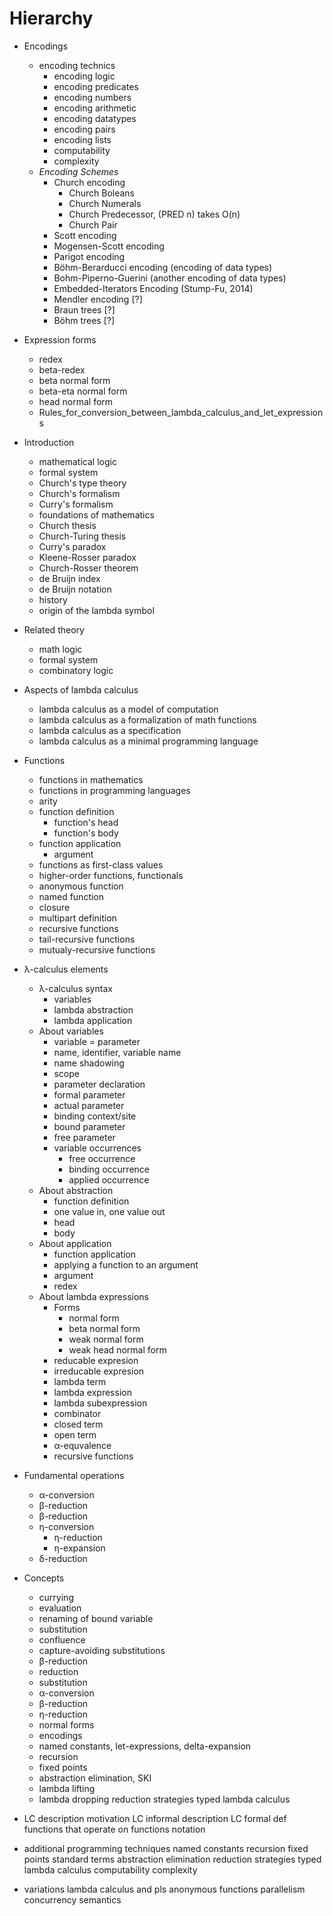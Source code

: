 # Hierarchy

* Encodings
  * encoding technics
    - encoding logic
    - encoding predicates
    - encoding numbers
    - encoding arithmetic
    - encoding datatypes
    - encoding pairs
    - encoding lists
    - computability
    - complexity
  * *Encoding Schemes*
    - Church encoding
      - Church Boleans
      - Church Numerals
      - Church Predecessor, (PRED n) takes O(n)
      - Church Pair
    - Scott encoding
    - Mogensen-Scott encoding
    - Parigot encoding
    - Böhm-Berarducci encoding (encoding of data types)
    - Bohm-Piperno-Guerini (another encoding of data types)
    - Embedded-Iterators Encoding (Stump-Fu, 2014)
    - Mendler encoding [?]
    - Braun trees [?]
    - Böhm trees [?]



* Expression forms
  - redex
  - beta-redex
  - beta normal form
  - beta-eta normal form
  - head normal form
  - Rules_for_conversion_between_lambda_calculus_and_let_expressions

* Introduction
  - mathematical logic
  - formal system
  - Church's type theory
  - Church's formalism
  - Curry's formalism
  - foundations of mathematics
  - Church thesis
  - Church-Turing thesis
  - Curry's paradox
  - Kleene-Rosser paradox
  - Church-Rosser theorem
  - de Bruijn index
  - de Bruijn notation
  - history
  - origin of the lambda symbol

* Related theory
  - math logic
  - formal system
  - combinatory logic

* Aspects of lambda calculus
  - lambda calculus as a model of computation
  - lambda calculus as a formalization of math functions
  - lambda calculus as a specification
  - lambda calculus as a minimal programming language

* Functions
  - functions in mathematics
  - functions in programming languages
  - arity
  - function definition
    - function's head
    - function's body
  - function application
    - argument
  - functions as first-class values
  - higher-order functions, functionals
  - anonymous function
  - named function
  - closure
  - multipart definition
  - recursive functions
  - tail-recursive functions
  - mutualy-recursive functions

* λ-calculus elements
  - λ-calculus syntax
    - variables
    - lambda abstraction
    - lambda application
  - About variables
    - variable = parameter
    - name, identifier, variable name
    - name shadowing
    - scope
    - parameter declaration
    - formal parameter
    - actual parameter
    - binding context/site
    - bound parameter
    - free parameter
    - variable occurrences
      - free occurrence
      - binding occurrence
      - applied occurrence
  - About abstraction
    - function definition
    - one value in, one value out
    - head
    - body
  - About application
    - function application
    - applying a function to an argument
    - argument
    - redex
  - About lambda expressions
    - Forms
      - normal form
      - beta normal form
      - weak normal form
      - weak head normal form
    - reducable expresion
    - irreducable expresion
    - lambda term
    - lambda expression
    - lambda subexpression
    - combinator
    - closed term
    - open term
    - α-equvalence
    - recursive functions

* Fundamental operations
  - α-conversion
  - β-reduction
  - β-reduction
  - η-conversion
    - η-reduction
    - η-expansion
  - δ-reduction

* Concepts
  - currying
  - evaluation
  - renaming of bound variable
  - substitution
  - confluence
  - capture-avoiding substitutions
  - β-reduction
  - reduction
  - substitution
  - α-conversion
  - β-reduction
  - η-reduction
  - normal forms
  - encodings
  - named constants, let-expressions, delta-expansion
  - recursion
  - fixed points
  - abstraction elimination, SKI
  - lambda lifting
  - lambda dropping
  reduction strategies
  typed lambda calculus

* LC description
  motivation
  LC informal description
  LC formal def
  functions that operate on functions
  notation

* additional programming techniques
  named constants
  recursion
  fixed points
  standard terms
  abstraction elimination
  reduction strategies
  typed lambda calculus
  computability
  complexity

* variations
  lambda calculus and pls
    anonymous functions
    parallelism
    concurrency
    semantics
